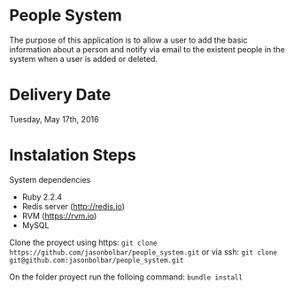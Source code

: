 People System
========================
The purpose of this application is to allow a user to add the basic information about a person and notify via email to the existent people in the system when a user is added or deleted.

Delivery Date
===================

Tuesday, May 17th, 2016

Instalation Steps
===================

System dependencies
* Ruby 2.2.4
* Redis server (http://redis.io)
* RVM (https://rvm.io)
* MySQL

Clone the proyect using https:
`
  git clone https://github.com/jasonbolbar/people_system.git
`
or via ssh:
`
  git clone git@github.com:jasonbolbar/people_system.git
`

On the folder proyect run the folloing command: 
`
  bundle install
`


